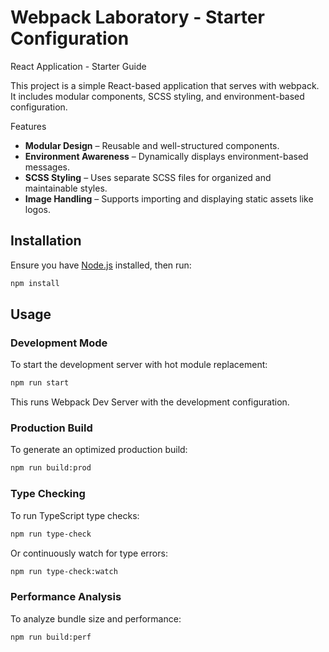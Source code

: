 # Webpack Laboratory - Starter Configuration
React Application - Starter Guide

This project is a simple React-based application that serves with webpack. It includes modular components, SCSS styling, and environment-based configuration.

Features

- **Modular Design** – Reusable and well-structured components.
- **Environment Awareness** – Dynamically displays environment-based messages.
- **SCSS Styling** – Uses separate SCSS files for organized and maintainable styles.
- **Image Handling** – Supports importing and displaying static assets like logos.

## Installation

Ensure you have [Node.js](https://nodejs.org/) installed, then run:

```sh
npm install
```

## Usage

### Development Mode
To start the development server with hot module replacement:
```sh
npm run start
```
This runs Webpack Dev Server with the development configuration.

### Production Build
To generate an optimized production build:
```sh
npm run build:prod
```

### Type Checking
To run TypeScript type checks:
```sh
npm run type-check
```
Or continuously watch for type errors:
```sh
npm run type-check:watch
```

### Performance Analysis
To analyze bundle size and performance:
```sh
npm run build:perf
```
